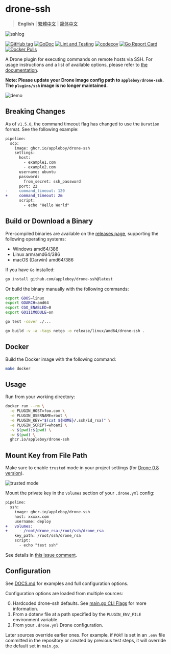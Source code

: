 # drone-ssh

> **English** | [繁體中文](./README.zh-tw.md) | [简体中文](./README.zh-cn.md)

![sshlog](images/ssh.png)

[![GitHub tag](https://img.shields.io/github/tag/appleboy/drone-ssh.svg)](https://github.com/appleboy/drone-ssh/releases)
[![GoDoc](https://godoc.org/github.com/appleboy/drone-ssh?status.svg)](https://godoc.org/github.com/appleboy/drone-ssh)
[![Lint and Testing](https://github.com/appleboy/drone-ssh/actions/workflows/testing.yml/badge.svg?branch=master)](https://github.com/appleboy/drone-ssh/actions/workflows/testing.yml)
[![codecov](https://codecov.io/gh/appleboy/drone-ssh/branch/master/graph/badge.svg)](https://codecov.io/gh/appleboy/drone-ssh)
[![Go Report Card](https://goreportcard.com/badge/github.com/appleboy/drone-ssh)](https://goreportcard.com/report/github.com/appleboy/drone-ssh)
[![Docker Pulls](https://img.shields.io/docker/pulls/appleboy/drone-ssh.svg)](https://hub.docker.com/r/appleboy/drone-ssh/)

A Drone plugin for executing commands on remote hosts via SSH. For usage instructions and a list of available options, please refer to [the documentation](http://plugins.drone.io/appleboy/drone-ssh/).

**Note: Please update your Drone image config path to `appleboy/drone-ssh`. The `plugins/ssh` image is no longer maintained.**

![demo](./images/demo2017.05.10.gif)

## Breaking Changes

As of `v1.5.0`, the command timeout flag has changed to use the `Duration` format. See the following example:

```diff
pipeline:
  scp:
    image: ghcr.io/appleboy/drone-ssh
    settings:
      host:
        - example1.com
        - example2.com
      username: ubuntu
      password:
        from_secret: ssh_password
      port: 22
-     command_timeout: 120
+     command_timeout: 2m
      script:
        - echo "Hello World"
```

## Build or Download a Binary

Pre-compiled binaries are available on the [releases page](https://github.com/appleboy/drone-ssh/releases), supporting the following operating systems:

- Windows amd64/386
- Linux arm/amd64/386
- macOS (Darwin) amd64/386

If you have `Go` installed:

```sh
go install github.com/appleboy/drone-ssh@latest
```

Or build the binary manually with the following commands:

```sh
export GOOS=linux
export GOARCH=amd64
export CGO_ENABLED=0
export GO111MODULE=on

go test -cover ./...

go build -v -a -tags netgo -o release/linux/amd64/drone-ssh .
```

## Docker

Build the Docker image with the following command:

```sh
make docker
```

## Usage

Run from your working directory:

```sh
docker run --rm \
  -e PLUGIN_HOST=foo.com \
  -e PLUGIN_USERNAME=root \
  -e PLUGIN_KEY="$(cat ${HOME}/.ssh/id_rsa)" \
  -e PLUGIN_SCRIPT=whoami \
  -v $(pwd):$(pwd) \
  -w $(pwd) \
  ghcr.io/appleboy/drone-ssh
```

## Mount Key from File Path

Make sure to enable `trusted` mode in your project settings (for [Drone 0.8 version](https://0-8-0.docs.drone.io/)).

![trusted mode](./images/trust.png)

Mount the private key in the `volumes` section of your `.drone.yml` config:

```diff
pipeline:
  ssh:
    image: ghcr.io/appleboy/drone-ssh
    host: xxxxx.com
    username: deploy
+   volumes:
+     - /root/drone_rsa:/root/ssh/drone_rsa
    key_path: /root/ssh/drone_rsa
    script:
      - echo "test ssh"
```

See details in [this issue comment](https://github.com/appleboy/drone-ssh/issues/51#issuecomment-336732928).

## Configuration

See [DOCS.md](./DOCS.md) for examples and full configuration options.

Configuration options are loaded from multiple sources:

0. Hardcoded drone-ssh defaults. See [main.go CLI Flags](https://github.com/appleboy/drone-ssh/blob/6d9d6acc6aef1f9166118c6ba8bd214d3a582bdb/main.go#L39) for more information.
1. From a dotenv file at a path specified by the `PLUGIN_ENV_FILE` environment variable.
2. From your `.drone.yml` Drone configuration.

Later sources override earlier ones. For example, if `PORT` is set in an `.env` file committed in the repository or created by previous test steps, it will override the default set in `main.go`.
